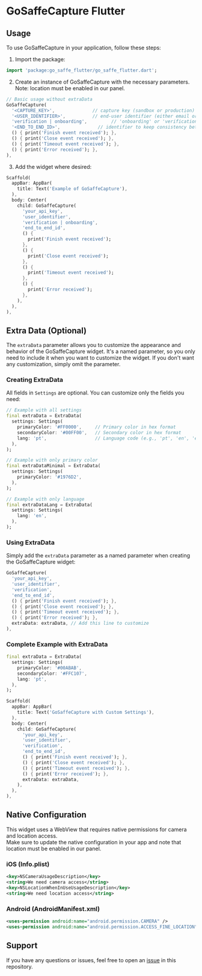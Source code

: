 # GoSaffeCapture Flutter

## Usage

To use GoSaffeCapture in your application, follow these steps:

1. Import the package:

```dart
import 'package:go_saffe_flutter/go_saffe_flutter.dart';
```

2. Create an instance of GoSaffeCapture with the necessary parameters. Note: location must be enabled in our panel.

```dart
// Basic usage without extraData
GoSaffeCapture(
  '<CAPTURE_KEY>',              // capture key (sandbox or production)
  '<USER_IDENTIFIER>',          // end-user identifier (either email or CPF)
  'verification | onboarding',         // 'onboarding' or 'verification'
  '<END_TO_END_ID>',              // identifier to keep consistency between front and backend
  () { print('Finish event received'); },
  () { print('Close event received'); },
  () { print('Timeout event received'); },
  () { print('Error received'); },
),
```

3. Add the widget where desired:

```dart
Scaffold(
  appBar: AppBar(
    title: Text('Example of GoSaffeCapture'),
  ),
  body: Center(
    child: GoSaffeCapture(
      'your_api_key',
      'user_identifier',
      'verification | onboarding',
      'end_to_end_id',
      () {
        print('Finish event received');
      },
      () {
        print('Close event received');
      },
      () {
        print('Timeout event received');
      },
      () {
        print('Error received');
      },
    ),
  ),
),
```

## Extra Data (Optional)

The `extraData` parameter allows you to customize the appearance and behavior of the GoSaffeCapture widget. It's a named parameter, so you only need to include it when you want to customize the widget. If you don't want any customization, simply omit the parameter.

### Creating ExtraData

All fields in `Settings` are optional. You can customize only the fields you need:

```dart
// Example with all settings
final extraData = ExtraData(
  settings: Settings(
    primaryColor: '#FF0000',     // Primary color in hex format
    secondaryColor: '#00FF00',   // Secondary color in hex format
    lang: 'pt',                  // Language code (e.g., 'pt', 'en', 'es')
  ),
);

// Example with only primary color
final extraDataMinimal = ExtraData(
  settings: Settings(
    primaryColor: '#1976D2',
  ),
);

// Example with only language
final extraDataLang = ExtraData(
  settings: Settings(
    lang: 'en',
  ),
);
```

### Using ExtraData

Simply add the `extraData` parameter as a named parameter when creating the GoSaffeCapture widget:

```dart
GoSaffeCapture(
  'your_api_key',
  'user_identifier',
  'verification',
  'end_to_end_id',
  () { print('Finish event received'); },
  () { print('Close event received'); },
  () { print('Timeout event received'); },
  () { print('Error received'); },
  extraData: extraData, // Add this line to customize
),
```

### Complete Example with ExtraData

```dart
final extraData = ExtraData(
  settings: Settings(
    primaryColor: '#00ABAB',
    secondaryColor: '#FFC107',
    lang: 'pt',
  ),
);

Scaffold(
  appBar: AppBar(
    title: Text('GoSaffeCapture with Custom Settings'),
  ),
  body: Center(
    child: GoSaffeCapture(
      'your_api_key',
      'user_identifier',
      'verification',
      'end_to_end_id',
      () { print('Finish event received'); },
      () { print('Close event received'); },
      () { print('Timeout event received'); },
      () { print('Error received'); },
      extraData: extraData,
    ),
  ),
),
```

## Native Configuration

This widget uses a WebView that requires native permissions for camera and location access.  
Make sure to update the native configuration in your app and note that location must be enabled in our panel.

### iOS (Info.plist)

```xml
<key>NSCameraUsageDescription</key>
<string>We need camera access</string>
<key>NSLocationWhenInUseUsageDescription</key>
<string>We need location access</string>
```

### Android (AndroidManifest.xml)

```xml
<uses-permission android:name="android.permission.CAMERA" />
<uses-permission android:name="android.permission.ACCESS_FINE_LOCATION" />
```

## Support

If you have any questions or issues, feel free to open an [issue](https://github.com/saffe/go_saffe_flutter/issues) in this repository.
